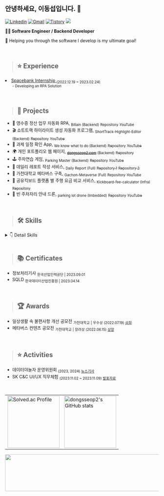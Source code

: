  ## 안녕하세요, 이동섭입니다. 👋 

[![Linkedin](https://img.shields.io/badge/Linkedin-0A66C2?style=flat-square&logo=Linkedin&logoColor=white)](https://www.linkedin.com/in/dongseop-lee-a47307282/)
[![Gmail](https://img.shields.io/badge/Gmail-EA4335?style=flat-square&logo=Gmail&logoColor=white)](mailto:leeeeeds123@gmail.com)
[![Tistory](https://img.shields.io/badge/Tistory-000000?style=flat-square&logo=Tistory&logoColor=white)](https://dozerland.tistory.com/)
<a href="https://hits.seeyoufarm.com">
<img src="https://hits.seeyoufarm.com/api/count/incr/badge.svg?url=https%3A%2F%2Fgithub.com%2Fdongseoplee&count_bg=%2379C83D&title_bg=%23555555&icon=&icon_color=%23E7E7E7&title=hits&edge_flat=false"/>
</a>
<br>

<strong>👨‍💻 Software Engineer / Backend Developer</strong>
<p>🎯 Helping you through the software I develop is my ultimate goal!</p>

<br>

> ## ⭐ Experience
<li>
  <a href="https://saber-indigo-bdc.notion.site/DX-bab3cf2a587f42718da888155ae44b74?pvs=4" target="_blank">
    Spacebank Internship
  </a>
  <sub>(2022.12.19 ~ 2023.02.24)</sub>
  
  <ul>
      <sub>- Developing an RPA Solution</sub>
  </ul>
</li>

<br>

> ## 🏁 Projects
<ul>
  <li>🧾 영수증 정산 업무 자동화 RPA, <sub>Billain (Backend)</sub> 
    <a href="https://github.com/embedded-billain" target="_blank"><sub>Repository</sub></a> 
    <a href="https://youtu.be/p3j5AzT-zWo?si=bhfJwE69_kWIwWCb target="_blank""><sub>YouTube</sub></a>
  </li>
  <li>🎬 쇼트트랙 하이라이트 생성 자동화 프로그램, <sub>ShortTrack-Highlight-Editor (Backend)</sub>
    <a href="https://github.com/GCU-Team5/ShortTrack_AI_Editor" target="_blank"><sub>Repository</sub></a>
    <a href="https://www.youtube.com/watch?v=JTOlXw7TDl8" target="_blank"><sub>YouTube</sub></a>
  </li>
  <li>📅 과제 일정 확인 App, <sub>We know what to do (Backend)</sub>
    <a href="https://github.com/dongseoplee/assignment-notification" target="_blank"><sub>Repository</sub></a>
    <a href="https://youtu.be/-nabFSmfPp4?si=xBLz_3J9M0-u1QOx" target="_blank"><sub>YouTube</sub></a>
  </li>
  <li>🌍 개인 포트폴리오 웹 페이지, <sub><del><a href="http://dongsseop2.com" target="_blank">dongsseop2.com</a></del> (Backend)</sub>
    <a href="https://github.com/dongseoplee/private-homepage" target="_blank"><sub>Repository</sub></a>
  </li>
  <li>🕹️ 주차연습 게임, <sub>Parking Master (Backend)</sub>
    <a href="https://github.com/dongseoplee/parking-game" target="_blank"><sub>Repository</sub></a>
    <a href="https://www.youtube.com/watch?v=1J6KcHmXSiQ" target="_blank"><sub>YouTube</sub></a>
  </li>
  <li>📝 데일리 레포트 작성 서비스, <sub>Daily Report (Full)</sub>
    <a href="https://github.com/dongseoplee/daily-report-front" target="_blank"><sub>Repository 1</sub></a>
    <a href="https://github.com/dongseoplee/daily-report-back" target="_blank"><sub>Repository 2</sub></a>
  </li>
  <li>🏫 가천대학교 메타버스 구축, <sub>Gachon-Metaverse (Full)</sub>
    <a href="https://github.com/dongseoplee/GachonUniv-Metaverse" target="_blank"><sub>Repository</sub></a>
    <a href="https://youtu.be/3fs183NQAas?si=4At942PqLusn_rvL" target="_blank"><sub>YouTube</sub></a>
  </li>
  <li>💸 공유킥보드 플랫폼 별 주행 요금 비교 서비스, <sub>Kickboard-fee-calculator (Infra)</sub>
    <a href="https://github.com/dongseoplee/Kickboard-Fee-Calculator" target="_blank"><sub>Repository</sub></a>
  </li>
  <li>🚁 빈 주차자리 안내 드론, <sub>parking lot drone (Imbedded)</sub>
    <a href="https://github.com/dongseoplee/outside-parking-lot-navigation" target="_blank"><sub>Repository</sub></a>
    <a href="https://youtu.be/FvH0SAdLeug?si=eV_Z7JZ73F3i7uMN" target="_blank"><sub>YouTube</sub></a>
  </li>
</ul>

<br>

> ## 🛠️ Skills
<details>
<summary>👇 Detail Skills </summary>

#### Programming Languages
![Java](https://img.shields.io/badge/java-007396?style=flat-square&logo=java&logoColor=white)
![Python](https://img.shields.io/badge/Python-3776AB?style=flat-square&logo=Python&logoColor=white)
![JavaScript](https://img.shields.io/badge/JavaScript-F7DF1E?style=flat-square&logo=JavaScript&logoColor=black)
![PHP](https://img.shields.io/badge/PHP-777BB4?style=flat-square&logo=PHP&logoColor=white)
![HTML5](https://img.shields.io/badge/HTML5-E34F26?style=flat-square&logo=HTML5&logoColor=white)
![CSS3](https://img.shields.io/badge/CSS3-1572B6?style=flat-square&logo=CSS3&logoColor=white)


#### Frameworks and Libraries
![Spring Boot](https://img.shields.io/badge/SpringBoot-6DB33F?style=flat-square&logo=SpringBoot&logoColor=white)
![Spring Data JPA](https://img.shields.io/badge/Spring%20Data%20JPA-6DB33F?style=flat-square&logo=Spring&logoColor=white)
![React.js](https://img.shields.io/badge/React-61DAFB?style=flat-square&logo=React&logoColor=black)
![MyBatis](https://img.shields.io/badge/MyBatis-8E0E10?style=flat-square&logo=java&logoColor=white)
![Oracle APEX](https://img.shields.io/badge/Oracle%20APEX-F80000?style=flat-square&logo=Oracle&logoColor=white)


#### Databases
![MySQL](https://img.shields.io/badge/MySQL-4479A1?style=flat-square&logo=MySQL&logoColor=white)
![MSSQL](https://img.shields.io/badge/MSSQL-CC2927?style=flat-square&logo=Microsoft-SQL-Server&logoColor=white)
![Oracle DB](https://img.shields.io/badge/OracleDB-F80000?style=flat-square&logo=Oracle&logoColor=white)

#### Cloud and Infrastructure
![Amazon AWS](https://img.shields.io/badge/Amazon%20AWS-232F3E?style=flat-square&logo=amazon-aws&logoColor=white)
![Oracle Cloud](https://img.shields.io/badge/Oracle%20Cloud-F80000?style=flat-square&logo=Oracle&logoColor=white)

#### CI/CD Tools
![GitHub Actions](https://img.shields.io/badge/GitHub%20Actions-2088FF?style=flat-square&logo=github-actions&logoColor=white)

#### Development Tools
![IntelliJ](https://img.shields.io/badge/IntelliJ-000000?style=flat-square&logo=JetBrains&logoColor=white)
![PyCharm](https://img.shields.io/badge/PyCharm-000000?style=flat-square&logo=JetBrains&logoColor=white)
![VSCode](https://img.shields.io/badge/VSCode-007ACC?style=flat-square&logo=Visual-Studio-Code&logoColor=white)
![DBeaver](https://img.shields.io/badge/DBeaver-FFFFFF?style=flat-square&logo=DBeaver&logoColor=black)
![MySQL Workbench](https://img.shields.io/badge/MySQL%20Workbench-4479A1?style=flat-square&logo=MySQL&logoColor=white)

#### Testing Tools
![Postman](https://img.shields.io/badge/Postman-FF6C37?style=flat-square&logo=Postman&logoColor=white)
![JMeter](https://img.shields.io/badge/JMeter-D22128?style=flat-square&logo=Apache-JMeter&logoColor=white)

#### Source Control
![GitHub](https://img.shields.io/badge/GitHub-181717?style=flat-square&logo=GitHub&logoColor=white)

#### Communication and Collaboration
![Slack](https://img.shields.io/badge/Slack-4A154B?style=flat-square&logo=Slack&logoColor=white)
![Notion](https://img.shields.io/badge/Notion-000000?style=flat-square&logo=Notion&logoColor=white)
![Figma](https://img.shields.io/badge/Figma-F24E1E?style=flat-square&logo=Figma&logoColor=white)

</details>

<br>

> ## 📚 Certificates
<ul>
  <li>
    정보처리기사 <sub> 한국산업인력공단 | 2023.09.01</sub>
  </li>
  <li>
    SQLD <sub> 한국데이터산업진흥원 | 2023.04.14</sub>
  </li>
</ul>

<br>

> ## 🏆 Awards
<ul>
  <li>
    일상생활 속 불편사항 개선 공모전
    <sub> 가천대학교 | 우수상 (2022.07.19) 
      <a href="https://user-images.githubusercontent.com/76763417/187452115-e4c67924-bbb6-4f0f-bc16-85b327c43385.png" target="_blank">
        상장
      </a>
    </sub>
  </li>
  <li>
    메타버스 컨텐츠 공모전
    <sub> 가천대학교 | 장려상 (2022.06.15) 
      <a href="https://user-images.githubusercontent.com/76763417/177543355-75b4025e-e62a-42a8-8996-1d2f604282da.png" target="_blank">
        상장
      </a>
    </sub>
  </li>
</ul>

<br>

> ## ⭐️ Activities
<ul>
  <li>
    데이터야놀자 운영위원회 <sub>(2023, 2024) <a href="https://www.asiaherald.co.kr/news/27538" target="_blank">뉴스기사</a></sub>
  </li>
  <li>
    SK C&C UI/UX 직무체험 <sub>(2023.11.02 ~ 2023.11.09) <a href="https://github.com/dongseoplee/SK-CnC-UI-UX" target="_blank">발표자료</a></sub>
  </li>
</ul>

<br>

<table style="border-collapse: collapse; border: none;">
  <tr>
    <td style="border: none;">
      <a href="https://solved.ac/dongxieli/">
        <img src="http://mazassumnida.wtf/api/v2/generate_badge?boj=dongxieli" alt="Solved.ac Profile" style="height: 170px;"/>
      </a>
    </td>
    <td style="border: none;">
      <img src="https://github-readme-stats.vercel.app/api?username=dongseoplee&count_private=true&show_icons=true&&theme=vue" alt="dongsseop2's GitHub stats" style="height: 170px;"/>
    </td>
  </tr>
</table>


<a href="https://github.com/devxb/gitanimals">
  <img src="https://render.gitanimals.org/lines/{dongseoplee}?pet-id=633558999842253383" width="1000" height="120"/>
</a>
